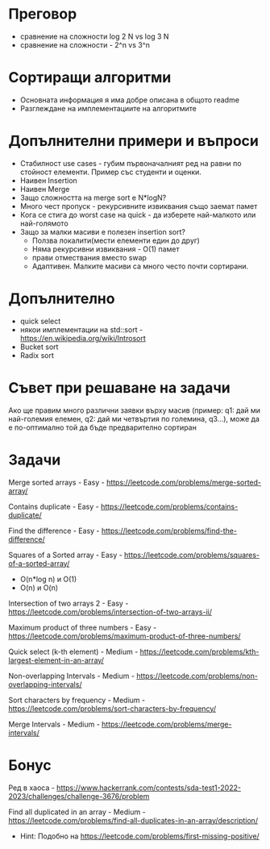 # Преговор
- сравнение на сложности log 2 N vs log 3 N
- сравнение на сложности - 2^n vs 3^n

# Сортиращи алгоритми
- Основната информация я има добре описана в общото readme
- Разглеждане на имплементациите на алгоритмите

# Допълнителни примери и въпроси
- Стабилност use cases - губим първоначалният ред на равни по стойност елементи. Пример със студенти и оценки.
- Наивен Insertion
- Наивен Merge
- Защо сложността на merge sort е N*logN?
- Много чест пропуск - рекурсивните извиквания също заемат памет
- Кога се стига до worst case на quick - да изберете най-малкото или най-голямото
- Защо за малки масиви е полезен insertion sort?
   - Ползва локалити(мести елементи един до друг)
   - Няма рекурсивни извиквания - O(1) памет
   - прави отмествания вместо swap
   - Адаптивен. Малките масиви са много често почти сортирани.

# Допълнително
- quick select
- някои имплементации на std::sort - https://en.wikipedia.org/wiki/Introsort
- Bucket sort
- Radix sort

# Съвет при решаване на задачи
Ако ще правим много различни заявки върху масив (пример: q1: дай ми най-големия елемен, q2: дай ми четвъртия по големина, q3...), може да е по-оптимално той да бъде предварително сортиран

# Задачи
Merge sorted arrays - Easy - https://leetcode.com/problems/merge-sorted-array/

Contains duplicate - Easy - https://leetcode.com/problems/contains-duplicate/

Find the difference - Easy - https://leetcode.com/problems/find-the-difference/

Squares of a Sorted array - Easy - https://leetcode.com/problems/squares-of-a-sorted-array/
   - O(n*log n) и O(1)
   - O(n) и O(n)

Intersection of two arrays 2 - Easy - https://leetcode.com/problems/intersection-of-two-arrays-ii/

Maximum product of three numbers - Easy - https://leetcode.com/problems/maximum-product-of-three-numbers/

Quick select (k-th element) - Medium - https://leetcode.com/problems/kth-largest-element-in-an-array/

Non-overlapping Intervals - Medium - https://leetcode.com/problems/non-overlapping-intervals/

Sort characters by frequency - Medium - https://leetcode.com/problems/sort-characters-by-frequency/

Merge Intervals - Medium - https://leetcode.com/problems/merge-intervals/

# Бонус

Ред в хаоса - https://www.hackerrank.com/contests/sda-test1-2022-2023/challenges/challenge-3676/problem

Find all duplicated in an array - Medium - https://leetcode.com/problems/find-all-duplicates-in-an-array/description/
   - Hint: Подобно на https://leetcode.com/problems/first-missing-positive/
